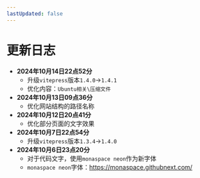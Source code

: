 ```yaml
---
lastUpdated: false
---
```


# 更新日志

- **2024年10月14日22点52分**
    - 升级```vitepress```版本```1.4.0```->```1.4.1```
    - 优化内容：```Ubuntu相关\压缩文件```
- **2024年10月13日09点36分**
    - 优化网站结构的路径名称
- **2024年10月12日20点41分**
    - 优化部分页面的文字效果
- **2024年10月7日22点54分**
    - 升级```vitepress```版本```1.3.4```->```1.4.0```
- **2024年10月6日23点20分**
    - 对于代码文字，使用```monaspace neon```作为新字体
    - ```monaspace neon```字体：<https://monaspace.githubnext.com/>
